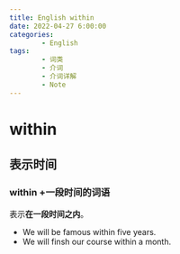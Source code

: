 ```yaml
---
title: English within
date: 2022-04-27 6:00:00
categories:
        - English
tags:
        - 词类
        - 介词
        - 介词详解
        - Note
---
```


# within

## 表示时间

### within +一段时间的词语

表示**在一段时间之内**。

- We will be famous within five years.
- We will finsh our course within a month.
